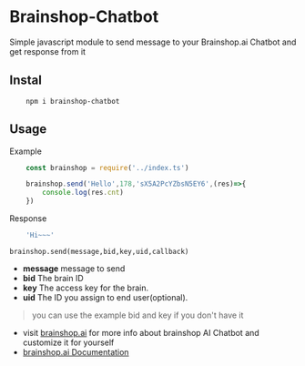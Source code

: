 # Brainshop-Chatbot
 Simple javascript module to send message to your Brainshop.ai Chatbot and get response from it

## Instal
```
    npm i brainshop-chatbot
```

## Usage
Example
```javascript
    const brainshop = require('../index.ts')

    brainshop.send('Hello',178,'sX5A2PcYZbsN5EY6',(res)=>{
        console.log(res.cnt)
    })
```

Response 
```javascript
    'Hi~~~'
```

`brainshop.send(message,bid,key,uid,callback)`

* **message** message to send 
* **bid** The brain ID
* **key** The access key for the brain.
* **uid** The ID you assign to end user(optional).
> you can use the example bid and key if you don't have it


- visit [brainshop.ai](https://brainshop.ai) for more info about brainshop AI Chatbot and customize it for yourself
- [brainshop.ai Documentation](https://brainshop.ai/node/260732)
